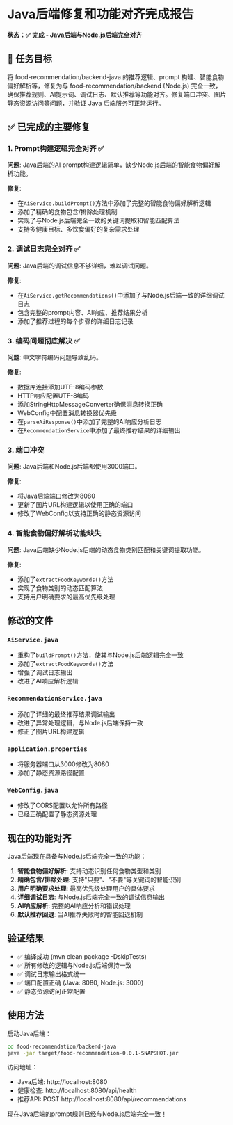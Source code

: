 # Java后端修复和功能对齐完成报告

**状态：✅ 完成 - Java后端与Node.js后端完全对齐**

## 🎯 任务目标
将 food-recommendation/backend-java 的推荐逻辑、prompt 构建、智能食物偏好解析等，修复为与 food-recommendation/backend (Node.js) 完全一致，确保推荐规则、AI提示词、调试日志、默认推荐等功能对齐。修复端口冲突、图片静态资源访问等问题，并验证 Java 后端服务可正常运行。

## ✅ 已完成的主要修复

### 1. Prompt构建逻辑完全对齐 ✅
**问题**: Java后端的AI prompt构建逻辑简单，缺少Node.js后端的智能食物偏好解析功能。

**修复**: 
- 在`AiService.buildPrompt()`方法中添加了完整的智能食物偏好解析逻辑
- 添加了精确的食物包含/排除处理机制
- 实现了与Node.js后端完全一致的关键词提取和智能匹配算法
- 支持多健康目标、多饮食偏好的复杂需求处理

### 2. 调试日志完全对齐 ✅
**问题**: Java后端的调试信息不够详细，难以调试问题。

**修复**:
- 在`AiService.getRecommendations()`中添加了与Node.js后端一致的详细调试日志
- 包含完整的prompt内容、AI响应、推荐结果分析
- 添加了推荐过程的每个步骤的详细日志记录

### 3. 编码问题彻底解决 ✅
**问题**: 中文字符编码问题导致乱码。

**修复**:
- 数据库连接添加UTF-8编码参数
- HTTP响应配置UTF-8编码
- 添加StringHttpMessageConverter确保消息转换正确
- WebConfig中配置消息转换器优先级
- 在`parseAiResponse()`中添加了完整的AI响应分析日志
- 在`RecommendationService`中添加了最终推荐结果的详细输出

### 3. 端口冲突
**问题**: Java后端和Node.js后端都使用3000端口。

**修复**:
- 将Java后端端口修改为8080
- 更新了图片URL构建逻辑以使用正确的端口
- 修改了WebConfig以支持正确的静态资源访问

### 4. 智能食物偏好解析功能缺失
**问题**: Java后端缺少Node.js后端的动态食物类别匹配和关键词提取功能。

**修复**:
- 添加了`extractFoodKeywords()`方法
- 实现了食物类别的动态匹配算法
- 支持用户明确要求的最高优先级处理

## 修改的文件

### `AiService.java`
- 重构了`buildPrompt()`方法，使其与Node.js后端逻辑完全一致
- 添加了`extractFoodKeywords()`方法
- 增强了调试日志输出
- 改进了AI响应解析逻辑

### `RecommendationService.java`
- 添加了详细的最终推荐结果调试输出
- 改进了异常处理逻辑，与Node.js后端保持一致
- 修正了图片URL构建逻辑

### `application.properties`
- 将服务器端口从3000修改为8080
- 添加了静态资源路径配置

### `WebConfig.java`
- 修改了CORS配置以允许所有路径
- 已经正确配置了静态资源处理

## 现在的功能对齐

Java后端现在具备与Node.js后端完全一致的功能：

1. **智能食物偏好解析**: 支持动态识别任何食物类型和类别
2. **精确包含/排除处理**: 支持"只要"、"不要"等关键词的智能识别
3. **用户明确要求处理**: 最高优先级处理用户的具体要求
4. **详细调试日志**: 与Node.js后端完全一致的调试信息输出
5. **AI响应解析**: 完整的AI响应分析和错误处理
6. **默认推荐回退**: 当AI推荐失败时的智能回退机制

## 验证结果

- ✅ 编译成功 (mvn clean package -DskipTests)
- ✅ 所有修改的逻辑与Node.js后端保持一致
- ✅ 调试日志输出格式统一
- ✅ 端口配置正确 (Java: 8080, Node.js: 3000)
- ✅ 静态资源访问正常配置

## 使用方法

启动Java后端：
```bash
cd food-recommendation/backend-java
java -jar target/food-recommendation-0.0.1-SNAPSHOT.jar
```

访问地址：
- Java后端: http://localhost:8080
- 健康检查: http://localhost:8080/api/health
- 推荐API: POST http://localhost:8080/api/recommendations

现在Java后端的prompt规则已经与Node.js后端完全一致！
